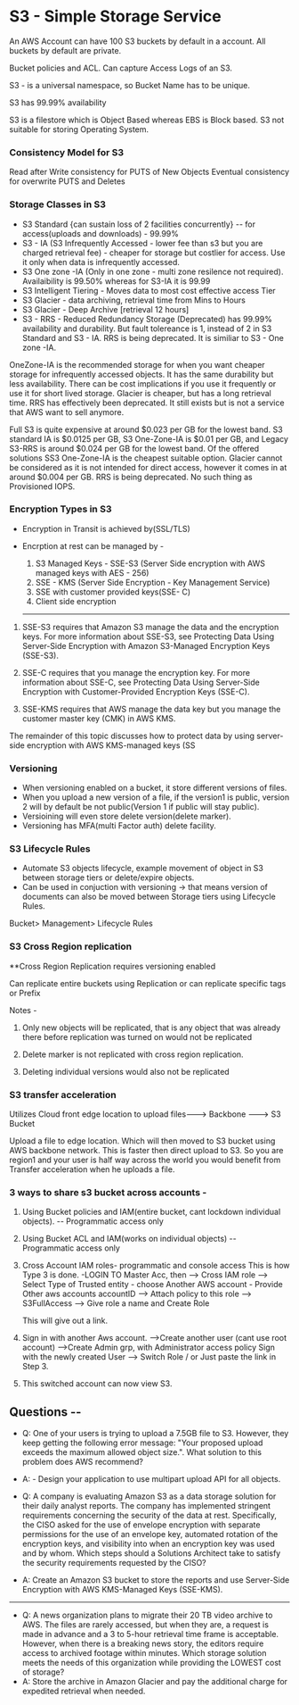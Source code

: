 # S3 - Simple Storage Service


An AWS Account can have 100 S3 buckets by default in a account. All buckets by default are private.

Bucket policies and ACL. Can capture Access Logs of an S3.

S3 - is a universal namespace, so Bucket Name has to be unique.


S3 has 99.99%  availability

S3 is a filestore which is Object Based whereas EBS is Block based. S3 not suitable for storing Operating System.

### Consistency Model for S3 

Read after Write consistency for PUTS of New Objects
Eventual consistency for overwrite PUTS and Deletes

### Storage Classes in S3 

- S3 Standard {can sustain loss of 2 facilities concurrently} -- for access(uploads and downloads) - 99.99%
- S3 - IA (S3 Infrequently Accessed - lower fee than s3 but you are charged retrieval fee) - cheaper for storage but costlier for access. Use it only when data is infrequently accessed.
- S3 One zone -IA (Only in one zone - multi zone resilence not required). Availaibility is 99.50% whereas for S3-IA it is 99.99
- S3 Intelligent Tiering - Moves data to most cost effective access Tier
- S3 Glacier - data archiving, retrieval time from Mins to Hours
- S3 Glacier - Deep Archive [retrieval 12 hours]
- S3 - RRS - Reduced Redundancy Storage (Deprecated) has 99.99% availability and durability. But fault tolereance is 1, instead of 2 in S3       Standard and S3 - IA. RRS is being deprecated. It is similiar to S3 - One zone -IA.


OneZone-IA is the recommended storage for when you want cheaper storage for infrequently accessed objects. It has the same durability but less availability. There can be cost implications if you use it frequently or use it for short lived storage. Glacier is cheaper, but has a long retrieval time. RRS has effectively been deprecated. It still exists but is not a service that AWS want to sell anymore.

Full S3 is quite expensive at around $0.023 per GB for the lowest band. S3 standard IA is $0.0125 per GB, S3 One-Zone-IA is $0.01 per GB, and Legacy S3-RRS is around $0.024 per GB for the lowest band. Of the offered solutions SS3 One-Zone-IA is the cheapest suitable option. Glacier cannot be considered as it is not intended for direct access, however it comes in at around $0.004 per GB. RRS is being deprecated. No such thing as Provisioned IOPS.


### Encryption Types in S3
- Encryption in Transit is achieved by(SSL/TLS)
- Encrption at rest can be managed by -
   1. S3 Managed Keys - SSE-S3 (Server Side encryption with AWS managed keys with AES - 256)
   2. SSE - KMS (Server Side Encryption - Key Management Service)
   3. SSE with customer provided keys(SSE- C)
   4. Client side encryption
   
   ----
 1. SSE-S3 requires that Amazon S3 manage the data and the encryption keys. For more information about SSE-S3, see Protecting Data Using Server-Side Encryption with Amazon S3-Managed Encryption Keys (SSE-S3).

2. SSE-C requires that you manage the encryption key. For more information about SSE-C, see Protecting Data Using Server-Side Encryption with Customer-Provided Encryption Keys (SSE-C).

3. SSE-KMS requires that AWS manage the data key but you manage the customer master key (CMK) in AWS KMS.

The remainder of this topic discusses how to protect data by using server-side encryption with AWS KMS-managed keys (SS
   

### Versioning
- When versioning enabled on a bucket, it store different versions of files.
- When you upload a new version of a file, if the version1 is public, version 2 will by default be not public(Version 1 if public will stay public).
- Versioining will even store delete version(delete marker).
- Versioning has MFA(multi Factor auth) delete facility.


### S3 Lifecycle Rules

- Automate S3 objects lifecycle, example movement of object in S3 between storage tiers or delete/expire objects.
- Can be used in conjuction with versioning -> that means version of documents can also be moved between Storage tiers using Lifecycle Rules.

Bucket> Management> Lifecycle Rules

### S3 Cross Region replication

 **Cross Region Replication requires versioning enabled

Can replicate entire buckets using Replication or can replicate specific tags or Prefix


Notes - 
1. Only new objects will be replicated, that is any object that was already there before replication was turned on would not be replicated

2. Delete marker is not replicated with cross region replication.
3. Deleting individual versions would also not be replicated

### S3 transfer acceleration

Utilizes Cloud front edge location to upload files---> Backbone ---> S3 Bucket

Upload a file to edge location. Which will then moved to S3 bucket using AWS backbone network. This is faster then direct upload to S3.
So you are region1 and your user is half way across the world you would benefit from Transfer acceleration when he uploads a file.


### 3 ways to share s3  bucket across accounts -
1. Using Bucket policies and IAM(entire bucket, cant lockdown individual objects). -- Programmatic access only
2. Using Bucket ACL and IAM(works on individual objects) -- Programmatic access only

3. Cross Account IAM roles- programmatic and console access
This is how Type 3 is done.
    -LOGIN TO Master Acc, then 
    --> Cross IAM role --> Select Type of Trusted entity  - choose Another AWS account - Provide Other aws accounts accountID
    --> Attach policy to this role --> S3FullAccess --> Give role a name and Create Role 
    
    This will give out a link.
 4. Sign in with another Aws account. 
       -->Create another user (cant use root account)
       -->Create Admin grp, with Administrator access policy
   Sign with the newly created User
   --> Switch Role / or Just paste the link in Step 3.
 5. This switched account can now view S3.  

## Questions --

- Q: One of your users is trying to upload a 7.5GB file to S3. However, they keep getting the following error message: "Your proposed upload exceeds the maximum allowed object size.". What solution to this problem does AWS recommend?
- A: - Design your application to use multipart upload API for all objects.

- Q: A company is evaluating Amazon S3 as a data storage solution for their daily analyst reports. The company has implemented stringent requirements concerning the security of the data at rest. Specifically, the CISO asked for the use of envelope encryption with separate permissions for the use of an envelope key, automated rotation of the encryption keys, and visibility into when an encryption key was used and by whom.
Which steps should a Solutions Architect take to satisfy the security requirements requested by the CISO?
- A:  Create an Amazon S3 bucket to store the reports and use Server-Side Encryption with AWS KMS-Managed Keys (SSE-KMS).
-----
- Q: A news organization plans to migrate their 20 TB video archive to AWS. The files are rarely accessed, but when they are, a request is made in advance and a 3 to 5-hour retrieval time frame is acceptable. However, when there is a breaking news story, the editors require access to archived footage within minutes.
Which storage solution meets the needs of this organization while providing the LOWEST cost of storage?
- A:  Store the archive in Amazon Glacier and pay the additional charge for expedited retrieval when needed.



